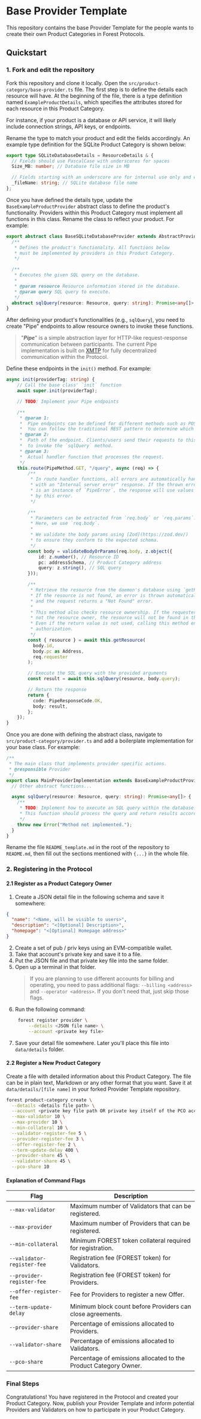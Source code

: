 # Base Provider Template

This repository contains the base Provider Template for the people wants to create their own Product Categories in Forest Protocols.

## Quickstart

### 1. Fork and edit the repository

Fork this repository and clone it locally. Open the `src/product-category/base-provider.ts` file. The first step is to define the details each resource will have. At the beginning of the file, there is a type definition named `ExampleProductDetails`, which specifies the attributes stored for each resource in this Product Category.

For instance, if your product is a database or API service, it will likely include connection strings, API keys, or endpoints.

Rename the type to match your product and edit the fields accordingly. An example type definition for the SQLite Product Category is shown below:

```typescript
export type SQLiteDatabaseDetails = ResourceDetails & {
  // Fields should use PascalCase with underscores for spaces
  Size_MB: number; // Database file size in MB

  // Fields starting with an underscore are for internal use only and won't be seen by the users.
  _fileName: string; // SQLite database file name
};
```

Once you have defined the details type, update the `BaseExampleProductProvider` abstract class to define the product's functionality. Providers within this Product Category must implement all functions in this class. Rename the class to reflect your product. For example:

```typescript
export abstract class BaseSQLiteDatabaseProvider extends AbstractProvider<SQLiteDatabaseDetails> {
  /**
   * Defines the product's functionality. All functions below
   * must be implemented by providers in this Product Category.
   */

  /**
   * Executes the given SQL query on the database.
   *
   * @param resource Resource information stored in the database.
   * @param query SQL query to execute.
   */
  abstract sqlQuery(resource: Resource, query: string): Promise<any[]>;
}
```

After defining your product's functionalities (e.g., `sqlQuery`), you need to create "Pipe" endpoints to allow resource owners to invoke these functions.

> "**_Pipe_**" is a simple abstraction layer for HTTP-like request-response communication between participants. The current Pipe implementation is built on [XMTP](https://xmtp.org/) for fully decentralized communication within the Protocol.

Define these endpoints in the `init()` method. For example:

```typescript
async init(providerTag: string) {
    // Call the base class' `init` function
    await super.init(providerTag);

    // TODO: Implement your Pipe endpoints

    /**
     * @param 1:
     *  Pipe endpoints can be defined for different methods such as POST, PUT, DELETE, etc.
     *  You can follow the traditional REST pattern to determine which method to use.
     * @param 2:
     *  Path of the endpoint. Clients/users send their requests to this endpoint
     *  to invoke the `sqlQuery` method.
     * @param 3:
     *  Actual handler function that processes the request.
     */
    this.route(PipeMethod.GET, "/query", async (req) => {
        /**
         * In route handler functions, all errors are automatically handled
         * with an "Internal server error" response. If the thrown error
         * is an instance of `PipeError`, the response will use values provided
         * by this error.
         */

        /**
         * Parameters can be extracted from `req.body` or `req.params`.
         * Here, we use `req.body`.
         *
         * We validate the body params using [Zod](https://zod.dev/)
         * to ensure they conform to the expected schema.
         */
        const body = validateBodyOrParams(req.body, z.object({
            id: z.number(), // Resource ID
            pc: addressSchema, // Product Category address
            query: z.string(), // SQL query
        }));

        /**
         * Retrieve the resource from the daemon's database using `getResource`.
         * If the resource is not found, an error is thrown automatically,
         * and the request returns a "Not Found" error.
         *
         * This method also checks resource ownership. If the requester is
         * not the resource owner, the resource will not be found in the database.
         * Even if the return value is not used, calling this method ensures
         * authorization.
         */
        const { resource } = await this.getResource(
          body.id,
          body.pc as Address,
          req.requester
        );

        // Execute the SQL query with the provided arguments
        const result = await this.sqlQuery(resource, body.query);

        // Return the response
        return {
          code: PipeResponseCode.OK,
          body: result,
        };
    });
}
```

Once you are done with defining the abstract class, navigate to `src/product-category/provider.ts` and add a boilerplate implementation for your base class. For example:

```typescript
/**
 * The main class that implements provider specific actions.
 * @responsible Provider
 */
export class MainProviderImplementation extends BaseExampleProductProvider {
  // Other abstract functions...

  async sqlQuery(resource: Resource, query: string): Promise<any[]> {
    /**
     * TODO: Implement how to execute an SQL query within the database.
     * This function should process the query and return results accordingly.
     */
    throw new Error("Method not implemented.");
  }
}
```

Rename the file `README_template.md` in the root of the repository to `README.md`, then fill out the sections mentioned with `{...}` in the whole file.

### 2. Registering in the Protocol

#### 2.1 Register as a Product Category Owner

1. Create a JSON detail file in the following schema and save it somewhere:

```json
{
  "name": "<Name, will be visible to users>",
  "description": "<[Optional] Description>",
  "homepage": "<[Optional] Homepage address>"
}
```

2. Create a set of pub / priv keys using an EVM-compatible wallet.
3. Take that account's private key and save it to a file.
4. Put the JSON file and that private key file into the same folder.
5. Open up a terminal in that folder.
   > If you are planning to use different accounts for billing and operating, you need to pass additional flags: `--billing <address>` and `--operator <address>`. If you don't need that, just skip those flags.
6. Run the following command:
   ```sh
    forest register provider \
        --details <JSON file name> \
        --account <private key file>
   ```
7. Save your detail file somewhere. Later you'll place this file into `data/details` folder.

#### 2.2 Register a New Product Category

Create a file with detailed information about this Product Category. The file can be in plain text, Markdown or any other format that you want. Save it at `data/details/[file name]` in your forked Provider Template repository.

```sh
forest product-category create \
  --details <details file path> \
  --account <private key file path OR private key itself of the PCO account> \
  --max-validator 10 \
  --max-provider 10 \
  --min-collateral 10 \
  --validator-register-fee 5 \
  --provider-register-fee 3 \
  --offer-register-fee 2 \
  --term-update-delay 400 \
  --provider-share 45 \
  --validator-share 45 \
  --pco-share 10
```

#### Explanation of Command Flags

| Flag                       | Description                                                      |
| -------------------------- | ---------------------------------------------------------------- |
| `--max-validator`          | Maximum number of Validators that can be registered.             |
| `--max-provider`           | Maximum number of Providers that can be registered.              |
| `--min-collateral`         | Minimum FOREST token collateral required for registration.       |
| `--validator-register-fee` | Registration fee (FOREST token) for Validators.                  |
| `--provider-register-fee`  | Registration fee (FOREST token) for Providers.                   |
| `--offer-register-fee`     | Fee for Providers to register a new Offer.                       |
| `--term-update-delay`      | Minimum block count before Providers can close agreements.       |
| `--provider-share`         | Percentage of emissions allocated to Providers.                  |
| `--validator-share`        | Percentage of emissions allocated to Validators.                 |
| `--pco-share`              | Percentage of emissions allocated to the Product Category Owner. |

### Final Steps

Congratulations! You have registered in the Protocol and created your Product Category. Now, publish your Provider Template and inform potential Providers and Validators on how to participate in your Product Category.
